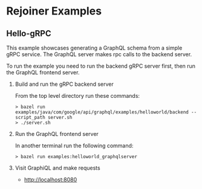 # Rejoiner Examples


## Hello-gRPC

This example showcases generating a GraphQL schema from a simple gRPC service.
The GraphQL server makes rpc calls to the backend server.

To run the example you need to run the backend gRPC server first, then run the
GraphQL frontend server.

1. Build and run the gRPC backend server
   <p>From the top level directory run these commands:

    ```
    > bazel run examples/java/com/google/api/graphql/examples/helloworld/backend --script_path server.sh
    > ./server.sh
    ```
2. Run the GraphQL frontend server
   <p>In another terminal run the following command:

   ```
   > bazel run examples:helloworld_graphqlserver
   ```

3. Visit GraphiQL and make requests

   - [http://localhost:8080](http://localhost:8080)
